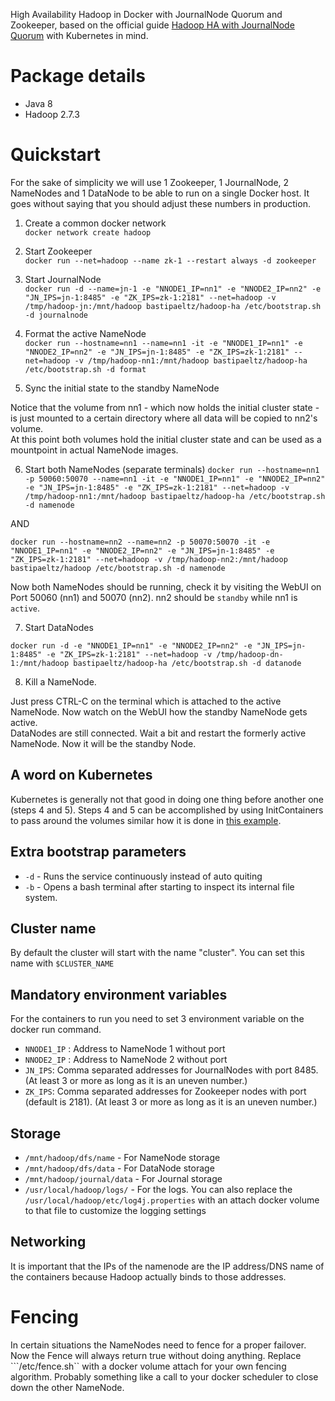 High Availability Hadoop in Docker with JournalNode Quorum and Zookeeper, based on the official guide [Hadoop HA with JournalNode Quorum](https://hadoop.apache.org/docs/r2.7.3/hadoop-project-dist/hadoop-hdfs/HDFSHighAvailabilityWithQJM.html) with Kubernetes in mind.

# Package details
* Java 8
* Hadoop 2.7.3

# Quickstart
For the sake of simplicity we will use 1 Zookeeper, 1 JournalNode, 2 NameNodes and 1 DataNode to be able to run on a single Docker host.
It goes without saying that you should adjust these numbers in production.

1. Create a common docker network  
```docker network create hadoop```

2. Start Zookeeper  
```docker run --net=hadoop --name zk-1 --restart always -d zookeeper```

3. Start JournalNode  
```docker run -d --name=jn-1 -e "NNODE1_IP=nn1" -e "NNODE2_IP=nn2" -e "JN_IPS=jn-1:8485" -e "ZK_IPS=zk-1:2181" --net=hadoop -v /tmp/hadoop-jn:/mnt/hadoop bastipaeltz/hadoop-ha /etc/bootstrap.sh -d journalnode```

4. Format the active NameNode  
```docker run --hostname=nn1 --name=nn1 -it -e "NNODE1_IP=nn1" -e "NNODE2_IP=nn2" -e "JN_IPS=jn-1:8485" -e "ZK_IPS=zk-1:2181" --net=hadoop -v /tmp/hadoop-nn1:/mnt/hadoop bastipaeltz/hadoop-ha /etc/bootstrap.sh -d format```

5. Sync the initial state to the standby NameNode

Notice that the volume from nn1 - which now holds the initial cluster state - is just mounted to a certain directory where all data will be copied to nn2's volume.  
At this point both volumes hold the initial cluster state and can be used as a mountpoint in actual NameNode images.

6. Start both NameNodes (separate terminals)
```docker run --hostname=nn1 -p 50060:50070 --name=nn1 -it -e "NNODE1_IP=nn1" -e "NNODE2_IP=nn2" -e "JN_IPS=jn-1:8485" -e "ZK_IPS=zk-1:2181" --net=hadoop -v /tmp/hadoop-nn1:/mnt/hadoop bastipaeltz/hadoop-ha /etc/bootstrap.sh -d namenode```

AND

```docker run --hostname=nn2 --name=nn2 -p 50070:50070 -it -e "NNODE1_IP=nn1" -e "NNODE2_IP=nn2" -e "JN_IPS=jn-1:8485" -e "ZK_IPS=zk-1:2181" --net=hadoop -v /tmp/hadoop-nn2:/mnt/hadoop bastipaeltz/hadoop /etc/bootstrap.sh -d namenode```

Now both NameNodes should be running, check it by visiting the WebUI on Port 50060 (nn1) and 50070 (nn2). nn2 should be `standby` while nn1 is `active`.

7. Start DataNodes

```docker run -d -e "NNODE1_IP=nn1" -e "NNODE2_IP=nn2" -e "JN_IPS=jn-1:8485" -e "ZK_IPS=zk-1:2181" --net=hadoop -v /tmp/hadoop-dn-1:/mnt/hadoop bastipaeltz/hadoop-ha /etc/bootstrap.sh -d datanode```

8. Kill a NameNode.

Just press CTRL-C on the terminal which is attached to the active NameNode. Now watch on the WebUI how the standby NameNode gets active.  
DataNodes are still connected. Wait a bit and restart the formerly active NameNode. Now it will be the standby Node.

## A word on Kubernetes
Kubernetes is generally not that good in doing one thing before another one (steps 4 and 5).
Steps 4 and 5 can be accomplished by using InitContainers to pass around the volumes similar how it is done in [this example](https://kubernetes.io/docs/tutorials/stateful-application/run-replicated-stateful-application/#statefulset).

## Extra bootstrap parameters
* ```-d``` - Runs the service continuously instead of auto quiting
* ```-b``` - Opens a bash terminal after starting to inspect its internal file system.

## Cluster name
By default the cluster will start with the name "cluster". You can set this name with ```$CLUSTER_NAME```

## Mandatory environment variables
For the containers to run you need to set 3 environment variable on the docker run command.

* ```NNODE1_IP``` : Address to NameNode 1 without port
* ```NNODE2_IP``` : Address to NameNode 2 without port
* ```JN_IPS```: Comma separated addresses for JournalNodes with port 8485. (At least 3 or more as long as it is an uneven number.)
* ```ZK_IPS```: Comma separated addresses for Zookeeper nodes with port (default is 2181).  (At least 3 or more as long as it is an uneven number.)

## Storage
* ```/mnt/hadoop/dfs/name``` - For NameNode storage
* ```/mnt/hadoop/dfs/data``` - For DataNode storage
* ```/mnt/hadoop/journal/data``` - For Journal storage
* ```/usr/local/hadoop/logs/``` - For the logs. You can also replace the ```/usr/local/hadoop/etc/log4j.properties``` with an attach docker volume to that file to customize the logging settings

## Networking

It is important that the IPs of the namenode are the IP address/DNS name of the containers because Hadoop actually binds to those addresses.

# Fencing
In certain situations the NameNodes need to fence for a proper failover. Now the Fence will always return true without doing anything. Replace ```/etc/fence.sh`` with a docker volume attach for your own fencing algorithm. Probably something like a call to your docker scheduler to close down the other NameNode.

